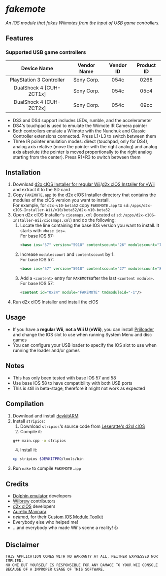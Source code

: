# *_fakemote_*
_An IOS module that fakes Wiimotes from the input of USB game controllers._

## Features

### Supported USB game controllers
| Device Name              | Vendor Name | Vendor ID | Product ID |
|:------------------------:|:-----------:|:---------:|:----------:|
| PlayStation 3 Controller | Sony Corp.  | 054c      | 0268       |
| DualShock 4 [CUH-ZCT1x]  | Sony Corp.  | 054c      | 05c4       |
| DualShock 4 [CUH-ZCT2x]  | Sony Corp.  | 054c      | 09cc       |

- DS3 and DS4 support includes LEDs, rumble, and the accelerometer
- DS4's touchpad is used to emulate the Wiimote IR Camera pointer
- Both controllers emulate a Wiimote with the Nunchuk and Classic Controller extensions connected. Press L1+L3 to switch between them
- Three IR pointer emulation modes: direct (touchpad, only for DS4), analog axis relative (move the pointer with the right analog) and analog axis absolute (the pointer is moved proportionally to the right analog starting from the center). Press R1+R3 to switch between them

## Installation
1) Download [d2x cIOS Installer for regular Wii](https://wii.guide/cios.html)/[d2x cIOS Installer for vWii](https://wiiu.hacks.guide/#/vwii-modding) and extract it to the SD card
2) Copy `FAKEMOTE.app` to the d2x cIOS Installer directory that contains the modules of the cIOS version you want to install.  
   For example, for `d2x-v10-beta52` copy `FAKEMOTE.app` to `sd:/apps/d2x-cIOS-Installer-Wii/v10/beta52/d2x-v10-beta52`
3) Open d2x cIOS Installer's `ciosmaps.xml` (located at `sd:/apps/d2x-cIOS-Installer-Wii/ciosmaps.xml`) and do the following:
   1) Locate the line containing the base IOS version you want to install. It starts with `<base ios=`.  
      For base IOS 57:
      ```xml
      <base ios="57" version="5918" contentscount="26" modulescount="7">
      ```
   3) Increase `modulescount` and `contentscount` by 1.  
      For base IOS 57:
      ```xml
      <base ios="57" version="5918" contentscount="27" modulescount="8">
      ```
   3) Add a `<content>` entry for `FAKEMOTE`after the last `<content module>`.  
      For base IOS 57:
      ```xml
      <content id="0x24" module="FAKEMOTE" tmdmoduleid="-1"/>
      ```
4) Run d2x cIOS Installer and install the cIOS

## Usage
- If you have a **regular Wii**, **not a Wii U (vWii)**, you can install [Priiloader](https://wii.guide/priiloader.html) and change the IOS slot to use when running System Menu and disc games
- You can configure your USB loader to specify the IOS slot to use when running the loader and/or games

## Notes
- This has only been tested with base IOS 57 and 58
- Use base IOS 58 to have compatibility with both USB ports
- This is still in beta-stage, therefore it might not work as expected

## Compilation
1) Download and install [devkitARM](https://devkitpro.org/wiki/Getting_Started)
2) Install `stripios`:
   1) Download `stripios`'s source code from [Leseratte's d2xl cIOS](https://github.com/Leseratte10/d2xl-cios/tree/master/stripios)
   2) Compile it:
   ```bash
   g++ main.cpp -o stripios
   ```
   4) Install it:
   ```bash
   cp stripios $DEVKITPRO/tools/bin
   ```
3) Run `make` to compile `FAKEMOTE.app`

## Credits
- [Dolphin emulator](https://dolphin-emu.org/) developers
- [Wiibrew](https://wiibrew.org/) contributors
- [d2x cIOS](https://github.com/davebaol/d2x-cios) developers
- [Aurelio Mannara](https://twitter.com/AurelioMannara/)
- _neimod_, for their [Custom IOS Module Toolkit](http://wiibrew.org/wiki/Custom_IOS_Module_Toolkit)
- Everybody else who helped me!
- ...and everybody who made Wii's scene a reality! 👍

## Disclaimer
````
THIS APPLICATION COMES WITH NO WARRANTY AT ALL, NEITHER EXPRESSED NOR IMPLIED.
NO ONE BUT YOURSELF IS RESPONSIBLE FOR ANY DAMAGE TO YOUR WII CONSOLE BECAUSE OF A IMPROPER USAGE OF THIS SOFTWARE.
````
